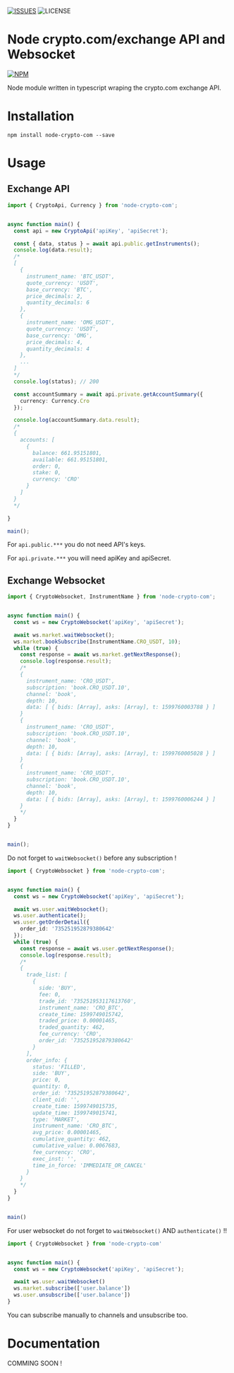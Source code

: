 [![ISSUES](https://img.shields.io/github/issues/Niible/node-crypto-com)](https://github.com/Niible/node-crypto-com/issues)
![LICENSE](https://img.shields.io/github/license/Niible/node-crypto-com)


# Node crypto.com/exchange API and Websocket

[![NPM](https://nodei.co/npm/node-crypto-com.png?compact=true)](https://npmjs.org/package/node-crypto-com)


Node module written in typescript wraping the crypto.com exchange API.

# Installation
```
npm install node-crypto-com --save
```

# Usage

## Exchange API

```ts
import { CryptoApi, Currency } from 'node-crypto-com';


async function main() {
  const api = new CryptoApi('apiKey', 'apiSecret');

  const { data, status } = await api.public.getInstruments();
  console.log(data.result);
  /*
  [
    {
      instrument_name: 'BTC_USDT',
      quote_currency: 'USDT',
      base_currency: 'BTC',
      price_decimals: 2,
      quantity_decimals: 6
    },
    {
      instrument_name: 'OMG_USDT',
      quote_currency: 'USDT',
      base_currency: 'OMG',
      price_decimals: 4,
      quantity_decimals: 4
    },
    ...
  ]
  */
  console.log(status); // 200

  const accountSummary = await api.private.getAccountSummary({
    currency: Currency.Cro
  });

  console.log(accountSummary.data.result);
  /*
  {
    accounts: [
      {
        balance: 661.95151801,
        available: 661.95151801,
        order: 0,
        stake: 0,
        currency: 'CRO'
      }
    ]
  }
  */

}

main();
```

For `api.public.***` you do not need API's keys.

For `api.private.***` you will need apiKey and apiSecret. 


## Exchange Websocket

```ts
import { CryptoWebsocket, InstrumentName } from 'node-crypto-com';


async function main() {
  const ws = new CryptoWebsocket('apiKey', 'apiSecret');

  await ws.market.waitWebsocket();
  ws.market.bookSubscribe(InstrumentName.CRO_USDT, 10);
  while (true) {
    const response = await ws.market.getNextResponse();
    console.log(response.result);
    /*
    {
      instrument_name: 'CRO_USDT',
      subscription: 'book.CRO_USDT.10',
      channel: 'book',
      depth: 10,
      data: [ { bids: [Array], asks: [Array], t: 1599760003788 } ]
    }
    {
      instrument_name: 'CRO_USDT',
      subscription: 'book.CRO_USDT.10',
      channel: 'book',
      depth: 10,
      data: [ { bids: [Array], asks: [Array], t: 1599760005028 } ]
    }
    {
      instrument_name: 'CRO_USDT',
      subscription: 'book.CRO_USDT.10',
      channel: 'book',
      depth: 10,
      data: [ { bids: [Array], asks: [Array], t: 1599760006244 } ]
    }
    */
  }
}


main();
```

Do not forget to `waitWebsocket()` before any subscription ! 

```ts
import { CryptoWebsocket } from 'node-crypto-com';


async function main() {
  const ws = new CryptoWebsocket('apiKey', 'apiSecret');

  await ws.user.waitWebsocket();
  ws.user.authenticate();
  ws.user.getOrderDetail({
    order_id: '735251952879380642'
  });
  while (true) {
    const response = await ws.user.getNextResponse();
    console.log(response.result);
    /*
    {
      trade_list: [
        {
          side: 'BUY',
          fee: 0,
          trade_id: '735251953117613760',
          instrument_name: 'CRO_BTC',
          create_time: 1599749015742,
          traded_price: 0.00001465,
          traded_quantity: 462,
          fee_currency: 'CRO',
          order_id: '735251952879380642'
        }
      ],
      order_info: {
        status: 'FILLED',
        side: 'BUY',
        price: 0,
        quantity: 0,
        order_id: '735251952879380642',
        client_oid: '',
        create_time: 1599749015735,
        update_time: 1599749015741,
        type: 'MARKET',
        instrument_name: 'CRO_BTC',
        avg_price: 0.00001465,
        cumulative_quantity: 462,
        cumulative_value: 0.0067683,
        fee_currency: 'CRO',
        exec_inst: '',
        time_in_force: 'IMMEDIATE_OR_CANCEL'
      }
    }
    */
  }
}


main()
```

For user websocket do not forget to `waitWebsocket()` AND `authenticate()` !!


```ts
import { CryptoWebsocket } from 'node-crypto-com'


async function main() {
  const ws = new CryptoWebsocket('apiKey', 'apiSecret');

  await ws.user.waitWebsocket()
  ws.market.subscribe(['user.balance'])
  ws.user.unsubscribe(['user.balance'])
}

```

You can subscribe manually to channels and unsubscribe too.


# Documentation

COMMING SOON !